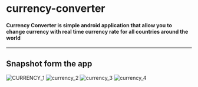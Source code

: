<h1>currency-converter</h1>
<h4>Currency Converter is simple android application that allow you to change currency with real time currency rate for all countries around the world</h4>
<hr>
<h2>Snapshot form the app</h2>

![CURRENCY_1](https://user-images.githubusercontent.com/36456231/217540687-b4af5b5a-17a9-4d01-8a4a-44da36b96c7d.png)
![currency_2](https://user-images.githubusercontent.com/36456231/217540731-ee694c6b-37b3-4d34-abe2-93c6be3b89b8.png)
![currency_3](https://user-images.githubusercontent.com/36456231/217540760-2419416d-53cd-41fc-844c-07c931f3f88c.png)
![currency_4](https://user-images.githubusercontent.com/36456231/217540777-ebd69dae-1f40-464b-a276-6a309dfd01c4.png)
